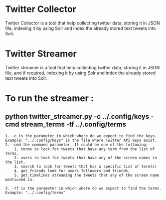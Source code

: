 # Twitter Collector
Twitter Collector is a tool that help collecting twitter data, storing it in JSON file, indexing it by using Solr and index the already stored text tweets into Solr.


# Twitter Streamer
Twitter streamer is a tool that help collecting twitter data, storing it in JSON file, and if required, indexing it by using Solr and index the already stored text tweets into Solr.


          
# To run the streamer :
## python twitter_streamer.py -c ../.config/keys -cmd stream_terms -tf ../.config/terms


    1. -c is the parameter in which where do we expect to find the keys. Example: "../.config/keys" is the file where Twitter API keys exist.
    2. -cmd the command parameter. It could be one of the following:
        1. terms to look for tweets that have any term from the list of terms.
        2. users to look for tweets that have any of the screen names in the list.
        3. search to look for tweets that has a specific list of term(s)
        4. get_friends look for users followers and friends.
        5. get_timelines streaming the tweets that any of the screen name mentioned in.

    3. -tf is the parameter in which where do we expect to find the terms. Example: "../.config/terms"
    
    